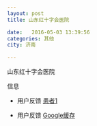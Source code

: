 ```yaml
--- 
layout: post 
title: 山东红十字会医院

date:   2016-05-03 13:39:56 
categories: 其他  
city: 济南
  
--- 
```

   
山东红十字会医院

信息
 - 用户反馈 [患者1](http://www.cywty.com/so/tousu1/2016/0504/4709.html)

 - 用户反馈 [Google缓存](http://webcache.googleusercontent.com/search?q=cache%3A%2F%2Fwww.cywty.com%2Fso%2Ftousu1%2F2016%2F0504%2F4709.html&rlz=1C5CHFA_enUS659US659&oq=cache%3A%2F%2Fwww.cywty.com%2Fso%2Ftousu1%2F2016%2F0504%2F4709.html&aqs=chrome..69i57j69i58.2342j0j4&sourceid=chrome&ie=UTF-8)


